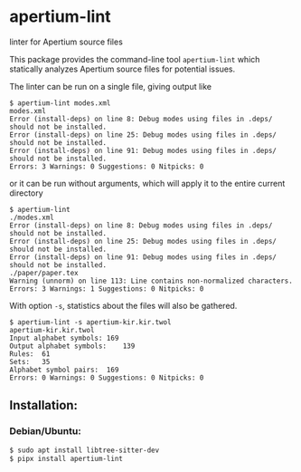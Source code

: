 # apertium-lint
linter for Apertium source files

This package provides the command-line tool `apertium-lint` which statically analyzes Apertium source files for potential issues.

The linter can be run on a single file, giving output like

```
$ apertium-lint modes.xml
modes.xml
Error (install-deps) on line 8: Debug modes using files in .deps/ should not be installed.
Error (install-deps) on line 25: Debug modes using files in .deps/ should not be installed.
Error (install-deps) on line 91: Debug modes using files in .deps/ should not be installed.
Errors: 3 Warnings: 0 Suggestions: 0 Nitpicks: 0
```

or it can be run without arguments, which will apply it to the entire current directory

```
$ apertium-lint
./modes.xml
Error (install-deps) on line 8: Debug modes using files in .deps/ should not be installed.
Error (install-deps) on line 25: Debug modes using files in .deps/ should not be installed.
Error (install-deps) on line 91: Debug modes using files in .deps/ should not be installed.
./paper/paper.tex
Warning (unnorm) on line 113: Line contains non-normalized characters.
Errors: 3 Warnings: 1 Suggestions: 0 Nitpicks: 0
```

With option `-s`, statistics about the files will also be gathered.

```
$ apertium-lint -s apertium-kir.kir.twol
apertium-kir.kir.twol
Input alphabet symbols:	169
Output alphabet symbols:	139
Rules:	61
Sets:	35
Alphabet symbol pairs:	169
Errors: 0 Warnings: 0 Suggestions: 0 Nitpicks: 0
```

## Installation:

### Debian/Ubuntu:

```sh
$ sudo apt install libtree-sitter-dev
$ pipx install apertium-lint
```
